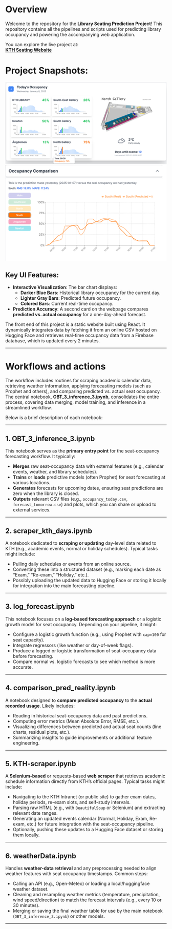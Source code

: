 # Overview

Welcome to the repository for the **Library Seating Prediction Project**! This repository contains all the pipelines and scripts used for predicting library occupancy and powering the accompanying web application. 

You can explore the live project at:  
[**KTH Seating Website**](https://kthseating.netlify.app/)

# Project Snapshots:
![User Interface Example 1](images_data/UI_1.png)
![User Interface Example 2](images_data/UI_2.png)

## Key UI Features:
- **Interactive Visualization**: The bar chart displays:
  - **Darker Blue Bars**: Historical library occupancy for the current day.
  - **Lighter Gray Bars**: Predicted future occupancy.
  - **Colored Bars**: Current real-time occupancy.  
- **Prediction Accuracy**: A second card on the webpage compares **predicted vs. actual occupancy** for a one-day-ahead forecast.

The front end of this project is a static website built using React. It dynamically integrates data by fetching it from an online CSV hosted on Hugging Face and retrieves real-time occupancy data from a Firebase database, which is updated every 2 minutes.






---
# Workflows and actions 
The workflow includes routines for scraping academic calendar data, retrieving weather information, applying forecasting models (such as Prophet and others), and comparing predicted vs. actual seat occupancy. The central notebook, **OBT_3_inference_3.ipynb**, consolidates the entire process, covering data merging, model training, and inference in a streamlined workflow.

Below is a brief description of each notebook:

---

## 1. OBT_3_inference_3.ipynb
This notebook serves as the **primary entry point** for the seat-occupancy forecasting workflow. It typically:

- **Merges** raw seat-occupancy data with external features (e.g., calendar events, weather, and library schedules).
- **Trains** or **loads** predictive models (often Prophet) for seat forecasting at various locations.
- **Generates** forecasts for upcoming dates, ensuring seat predictions are zero when the library is closed.
- **Outputs** relevant CSV files (e.g., `occupancy_today.csv`, `forecast_tomorrow.csv`) and plots, which you can share or upload to external services.

---

## 2. scraper_kth_days.ipynb
A notebook dedicated to **scraping or updating** day-level data related to KTH (e.g., academic events, normal or holiday schedules). Typical tasks might include:

- Pulling daily schedules or events from an online source.
- Converting these into a structured dataset (e.g., marking each date as “Exam,” “Re-exam,” “Holiday,” etc.).
- Possibly uploading the updated data to Hugging Face or storing it locally for integration into the main forecasting pipeline.

---

## 3. log_forecast.ipynb
This notebook focuses on a **log-based forecasting approach** or a logistic growth model for seat occupancy. Depending on your pipeline, it might:

- Configure a logistic growth function (e.g., using Prophet with `cap=100` for seat capacity).
- Integrate regressors (like weather or day-of-week flags).
- Produce a logged or logistic transformation of seat-occupancy data before forecasting.
- Compare normal vs. logistic forecasts to see which method is more accurate.

---

## 4. comparison_pred_reality.ipynb
A notebook designed to **compare predicted occupancy** to the **actual recorded usage**. Likely includes:

- Reading in historical seat-occupancy data and past predictions.
- Computing error metrics (Mean Absolute Error, RMSE, etc.).
- Visualizing differences between predicted and actual seat counts (line charts, residual plots, etc.).
- Summarizing insights to guide improvements or additional feature engineering.

---

## 5. KTH-scraper.ipynb
A **Selenium-based** or requests-based **web scraper** that retrieves academic schedule information directly from KTH’s official pages. Typical tasks might include:

- Navigating to the KTH Intranet (or public site) to gather exam dates, holiday periods, re-exam slots, and self-study intervals.
- Parsing raw HTML (e.g., with `BeautifulSoup` or Selenium) and extracting relevant date ranges.
- Generating an updated events calendar (Normal, Holiday, Exam, Re-exam, etc.) for future integration with the seat-occupancy pipeline.
- Optionally, pushing these updates to a Hugging Face dataset or storing them locally.

---

## 6. weatherData.ipynb
Handles **weather-data retrieval** and any preprocessing needed to align weather features with seat occupancy timestamps. Common steps:

- Calling an API (e.g., Open-Meteo) or loading a local/huggingface weather dataset.
- Cleaning and resampling weather metrics (temperature, precipitation, wind speed/direction) to match the forecast intervals (e.g., every 10 or 30 minutes).
- Merging or saving the final weather table for use by the main notebook (`OBT_3_inference_3.ipynb`) or other models.

---
